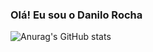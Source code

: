 ### Olá! Eu sou o Danilo Rocha

![Anurag's GitHub stats](https://github-readme-stats.vercel.app/api?username=anuraghazra&show_icons=true&theme=radical)



